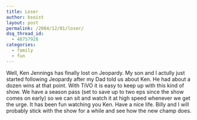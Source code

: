 ```yaml
---
title: Loser
author: bsoist
layout: post
permalink: /2004/12/01/loser/
dsq_thread_id:
  - 48757928
categories:
  - family
  - fun
---
```

Well, Ken Jennings has finally lost on Jeopardy. My son and I actully just started following Jeopardy after my Dad told us about Ken. He had about a dozen wins at that point. With TiVO it is easy to keep up with this kind of show. We have a season pass (set to save up to two eps since the show comes on early) so we can sit and watch it at high speed whenever we get the urge. It has been fun watching you Ken. Have a nice life. Billy and I will probably stick with the show for a while and see how the new champ does.
